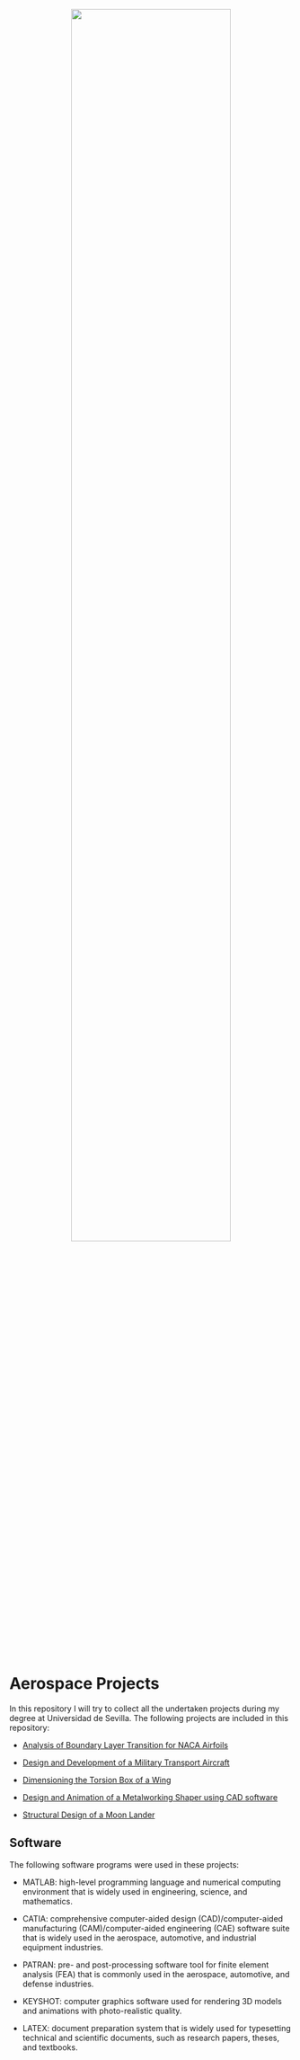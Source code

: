 <p align="center">
<img src="https://user-images.githubusercontent.com/121881874/230338407-c2bfdbee-906b-4f76-916a-8f87ddb7f18b.png" width="75%"/>
</p>

# Aerospace Projects

In this repository I will try to collect all the undertaken projects during my degree at Universidad de Sevilla.
The following projects are included in this repository:

- [Analysis of Boundary Layer Transition for NACA Airfoils](https://github.com/jesus-jpeg/AerospaceProjects/tree/main/Analysis%20of%20Boundary%20Layer%20transition%20on%20NACA%20profiles)

- [Design and Development of a Military Transport Aircraft](https://github.com/jesus-jpeg/AerospaceProjects/tree/main/Design%20Process%20of%20a%20Military%20Transport%20Aircraft)

- [Dimensioning the Torsion Box of a Wing](https://github.com/jesus-jpeg/AerospaceProjects/tree/main/Dimensioning%20of%20the%20torsion%20box%20of%20a%20wing)

- [Design and Animation of a Metalworking Shaper using CAD software](https://github.com/jesus-jpeg/AerospaceProjects/tree/main/Metalworking%20Shaper%20CAD%20design%20and%20animation)

- [Structural Design of a Moon Lander](https://github.com/jesus-jpeg/AerospaceProjects/tree/main/Moon%20Lander%20structural%20design)


## Software

The following software programs were used in these projects:

- MATLAB: high-level programming language and numerical computing environment that is widely used in engineering, science, and mathematics.

- CATIA: comprehensive computer-aided design (CAD)/computer-aided manufacturing (CAM)/computer-aided engineering (CAE) software suite that is widely used in the aerospace, automotive, and industrial equipment industries.

- PATRAN: pre- and post-processing software tool for finite element analysis (FEA) that is commonly used in the aerospace, automotive, and defense industries.

- KEYSHOT: computer graphics software used for rendering 3D models and animations with photo-realistic quality.

- LATEX: document preparation system that is widely used for typesetting technical and scientific documents, such as research papers, theses, and textbooks.

